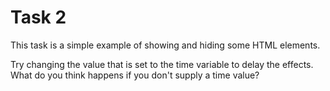 # Task 2

This task is a simple example of showing and hiding some HTML elements.

Try changing the value that is set to the time variable to delay the effects. What do you think happens if you don't supply a time value?